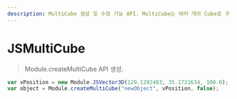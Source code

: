 ```yaml
---
description: MultiCube 생성 및 수정 기능 API. MultiCube는 여러 개의 Cube로 구성된 오브젝트.
---
```


# JSMultiCube

> Module.createMultiCube API 생성.

```javascript
var vPosition = new Module.JSVector3D(129.1292403, 35.1721634, 100.0);
var object = Module.createMultiCube("newObject", vPosition, false);
```
